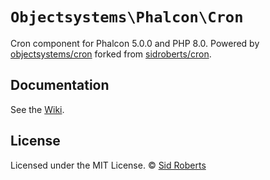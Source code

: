 # `Objectsystems\Phalcon\Cron`

Cron component for Phalcon 5.0.0 and PHP 8.0.
Powered by [objectsystems/cron](https://github.com/Metamorfer/cron) forked from [sidroberts/cron](https://github.com/SidRoberts/cron).


## Documentation

See the [Wiki](https://github.com/SidRoberts/phalcon-cron/wiki).



## License

Licensed under the MIT License.
© [Sid Roberts](https://github.com/SidRoberts)

